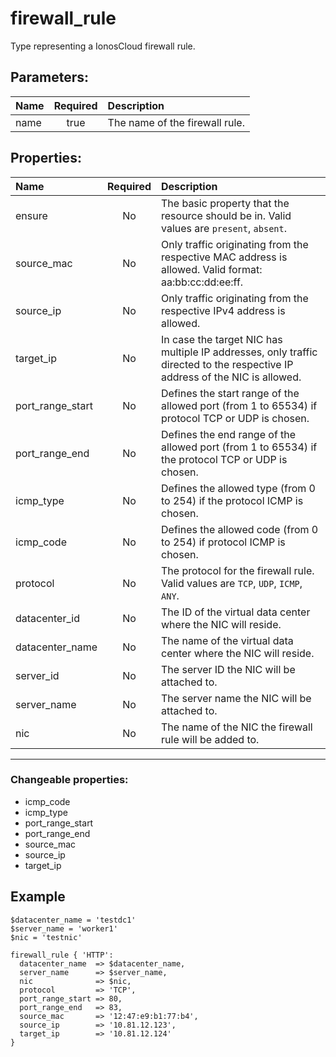# firewall_rule

Type representing a IonosCloud firewall rule.

## Parameters:

| Name | Required | Description |
| :--- | :-: | :--- |
| name | true | The name of the firewall rule.   |

## Properties:

| Name | Required | Description |
| :--- | :-: | :--- |
| ensure | No | The basic property that the resource should be in.  Valid values are `present`, `absent`.  |
| source_mac | No | Only traffic originating from the respective MAC address is allowed. Valid format: aa:bb:cc:dd:ee:ff.   |
| source_ip | No | Only traffic originating from the respective IPv4 address is allowed.   |
| target_ip | No | In case the target NIC has multiple IP addresses, only traffic directed to the respective IP address of the NIC is allowed.   |
| port_range_start | No | Defines the start range of the allowed port (from 1 to 65534) if protocol TCP or UDP is chosen.   |
| port_range_end | No | Defines the end range of the allowed port (from 1 to 65534) if the protocol TCP or UDP is chosen.   |
| icmp_type | No | Defines the allowed type (from 0 to 254) if the protocol ICMP is chosen.   |
| icmp_code | No | Defines the allowed code (from 0 to 254) if protocol ICMP is chosen.   |
| protocol | No | The protocol for the firewall rule.  Valid values are `TCP`, `UDP`, `ICMP`, `ANY`.  |
| datacenter_id | No | The ID of the virtual data center where the NIC will reside.   |
| datacenter_name | No | The name of the virtual data center where the NIC will reside.   |
| server_id | No | The server ID the NIC will be attached to.   |
| server_name | No | The server name the NIC will be attached to.   |
| nic | No | The name of the NIC the firewall rule will be added to.   |
***


### Changeable properties:

* icmp_code
* icmp_type
* port_range_start
* port_range_end
* source_mac
* source_ip
* target_ip


## Example

```text
$datacenter_name = 'testdc1'
$server_name = 'worker1'
$nic = 'testnic'

firewall_rule { 'HTTP':
  datacenter_name  => $datacenter_name,
  server_name      => $server_name,
  nic              => $nic,
  protocol         => 'TCP',
  port_range_start => 80,
  port_range_end   => 83,
  source_mac       => '12:47:e9:b1:77:b4',
  source_ip        => '10.81.12.123',
  target_ip        => '10.81.12.124'
}

```
